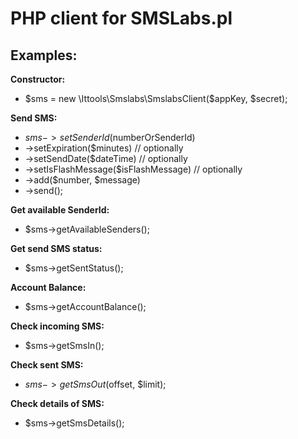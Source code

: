 PHP client for SMSLabs.pl
======

Examples:
--
**Constructor:**
 - $sms = new \Ittools\Smslabs\SmslabsClient($appKey, $secret);

**Send SMS:**
 - $sms->setSenderId($numberOrSenderId)
 - ->setExpiration($minutes) // optionally
 - ->setSendDate($dateTime) // optionally
 - ->setIsFlashMessage($isFlashMessage) // optionally
 - ->add($number, $message)
 - ->send();

**Get available SenderId:**
 - $sms->getAvailableSenders();

**Get send SMS status:**
 - $sms->getSentStatus();

**Account Balance:**
 - $sms->getAccountBalance();

**Check incoming SMS:**
 - $sms->getSmsIn();

**Check sent SMS:**
 - $sms->getSmsOut($offset, $limit);

**Check details of SMS:**
 - $sms->getSmsDetails();
